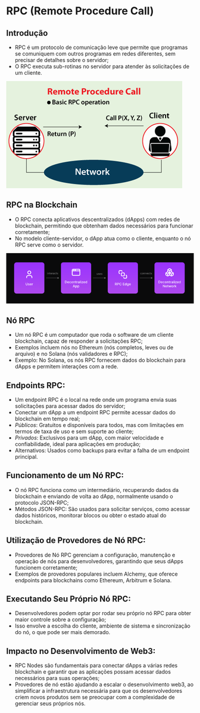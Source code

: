 # RPC (Remote Procedure Call)

## Introdução
- RPC é um protocolo de comunicação leve que permite que programas se comuniquem com outros programas em redes diferentes, sem precisar de detalhes sobre o servidor;
- O RPC executa sub-rotinas no servidor para atender às solicitações de um cliente.

![remote procedure call](./remote-procedure-call.png)

## RPC na Blockchain
- O RPC conecta aplicativos descentralizados (dApps) com redes de blockchain, permitindo que obtenham dados necessários para funcionar corretamente;
- No modelo cliente-servidor, o dApp atua como o cliente, enquanto o nó RPC serve como o servidor.

![rpc dapps](./rpc-dapps.png)

## Nó RPC
- Um nó RPC é um computador que roda o software de um cliente blockchain, capaz de responder a solicitações RPC;
- Exemplos incluem nós no Ethereum (nós completos, leves ou de arquivo) e no Solana (nós validadores e RPC);
- Exemplo: No Solana, os nós RPC fornecem dados do blockchain para dApps e permitem interações com a rede.

## Endpoints RPC:
- Um endpoint RPC é o local na rede onde um programa envia suas solicitações para acessar dados do servidor;
- Conectar um dApp a um endpoint RPC permite acessar dados do blockchain em tempo real;
- *Públicos*: Gratuitos e disponíveis para todos, mas com limitações em termos de taxa de uso e sem suporte ao cliente;
- *Privados*: Exclusivos para um dApp, com maior velocidade e confiabilidade, ideal para aplicações em produção;
- Alternativos: Usados como backups para evitar a falha de um endpoint principal.

## Funcionamento de um Nó RPC:
- O nó RPC funciona como um intermediário, recuperando dados da blockchain e enviando de volta ao dApp, normalmente usando o protocolo JSON-RPC;
- Métodos JSON-RPC: São usados para solicitar serviços, como acessar dados históricos, monitorar blocos ou obter o estado atual do blockchain.

## Utilização de Provedores de Nó RPC:
- Provedores de Nó RPC gerenciam a configuração, manutenção e operação de nós para desenvolvedores, garantindo que seus dApps funcionem corretamente;
- Exemplos de provedores populares incluem Alchemy, que oferece endpoints para blockchains como Ethereum, Arbitrum e Solana.

## Executando Seu Próprio Nó RPC:
- Desenvolvedores podem optar por rodar seu próprio nó RPC para obter maior controle sobre a configuração;
- Isso envolve a escolha do cliente, ambiente de sistema e sincronização do nó, o que pode ser mais demorado.

## Impacto no Desenvolvimento de Web3:
- RPC Nodes são fundamentais para conectar dApps a várias redes blockchain e garantir que as aplicações possam acessar dados necessários para suas operações;
- Provedores de nó estão ajudando a escalar o desenvolvimento web3, ao simplificar a infraestrutura necessária para que os desenvolvedores criem novos produtos sem se preocupar com a complexidade de gerenciar seus próprios nós.
